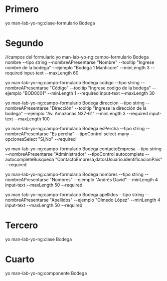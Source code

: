 # Primero
yo man-lab-yo-ng:clase-formulario Bodega
# Segundo
//campos del formulario
yo man-lab-yo-ng:campo-formulario Bodega nombre --tipo string --nombreAPresentarse "Nombre" --tooltip "Ingrese nombre de la bodega" --ejemplo "Bodega 1 Manticore" --minLength 3 --required  input-text --maxLength 60   

yo man-lab-yo-ng:campo-formulario Bodega codigo --tipo string --nombreAPresentarse "Código" --tooltip "Ingrese codigo de la bodega" --ejemplo "BOD0001" --minLength 1 --required  input-text --maxLength 30   

yo man-lab-yo-ng:campo-formulario Bodega direccion --tipo string --nombreAPresentarse "Dirección" --tooltip "Ingrese la dirección de la bodega" --ejemplo "Av. Amazonas N37-61" --minLength 3 --required  input-text --maxLength 100

yo man-lab-yo-ng:campo-formulario Bodega esPercha --tipo string --nombreAPresentarse "Es percha"  --tipoControl select-many --opcionesSelect "Si,No" --required

yo man-lab-yo-ng:campo-formulario Bodega contactoEmpresa --tipo string --nombreAPresentarse "Administrador" --tipoControl autocomplete --autocompleteBusqueda "ContactoEmpresa,datosUsuario.identificacionPais" --required

yo man-lab-yo-ng:campo-formulario Bodega nombres --tipo string --nombreAPresentarse "Nombres" --ejemplo "Andrés David" --minLength 4  input-text --maxLength 50   --required

yo man-lab-yo-ng:campo-formulario Bodega apellidos --tipo string --nombreAPresentarse "Apellidos" --ejemplo "Olmedo López" --minLength 4  input-text --maxLength 50   --required

# Tercero

yo man-lab-yo-ng:clase Bodega

# Cuarto 

yo man-lab-yo-ng:componente Bodega
